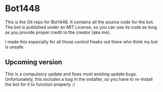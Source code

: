 # Bot1448
This is the Git repo for Bot1448. It contains all the source code for the bot. The bot is published under an MIT License, so you can use its code as long as you provide proper credit to the creator (aka me).

I made this especially for all those control freaks out there who think my bot is unsafe.

## Upcoming version
This is a compulsory update and fixes most existing update bugs. Unfortunately, this includes a bug in the installer, so you have to re-install the bot for it to function properly :(
